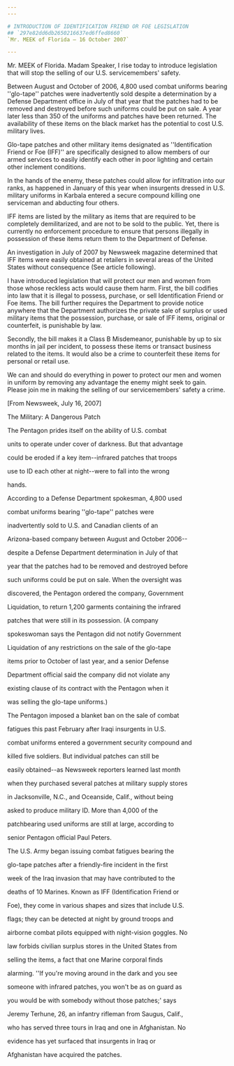 ```yaml
---
---

# INTRODUCTION OF IDENTIFICATION FRIEND OR FOE LEGISLATION
## `297e82dd6db2650216637ed6ffed8660`
`Mr. MEEK of Florida — 16 October 2007`

---
```



Mr. MEEK of Florida. Madam Speaker, I rise today to introduce 
legislation that will stop the selling of our U.S. servicemembers' 
safety.

Between August and October of 2006, 4,800 used combat uniforms 
bearing ''glo-tape'' patches were inadvertently sold despite a 
determination by a Defense Department office in July of that year that 
the patches had to be removed and destroyed before such uniforms could 
be put on sale. A year later less than 350 of the uniforms and patches 
have been returned. The availability of these items on the black market 
has the potential to cost U.S. military lives.

Glo-tape patches and other military items designated as 
''Identification Friend or Foe (IFF)'' are specifically designed to 
allow members of our armed services to easily identify each other in 
poor lighting and certain other inclement conditions.

In the hands of the enemy, these patches could allow for infiltration 
into our ranks, as happened in January of this year when insurgents 
dressed in U.S. military uniforms in Karbala entered a secure compound 
killing one serviceman and abducting four others.

IFF items are listed by the military as items that are required to be 
completely demilitarized, and are not to be sold to the public. Yet, 
there is currently no enforcement procedure to ensure that persons 
illegally in possession of these items return them to the Department of 
Defense.

An investigation in July of 2007 by Newsweek magazine determined that 
IFF items were easily obtained at retailers in several areas of the 
United States without consequence (See article following).

I have introduced legislation that will protect our men and women 
from those whose reckless acts would cause them harm. First, the bill 
codifies into law that it is illegal to possess, purchase, or sell 
Identification Friend or Foe items. The bill further requires the 
Department to provide notice anywhere that the Department authorizes 
the private sale of surplus or used military items that the possession, 
purchase, or sale of IFF items, original or counterfeit, is punishable 
by law.

Secondly, the bill makes it a Class B Misdemeanor, punishable by up 
to six months in jail per incident, to possess these items or transact 
business related to the items. It would also be a crime to counterfeit 
these items for personal or retail use.

We can and should do everything in power to protect our men and women 
in uniform by removing any advantage the enemy might seek to gain. 
Please join me in making the selling of our servicemembers' safety a 
crime.











 [From Newsweek, July 16, 2007]











The Military: A Dangerous Patch




 The Pentagon prides itself on the ability of U.S. combat 


 units to operate under cover of darkness. But that advantage 


 could be eroded if a key item--infrared patches that troops 


 use to ID each other at night--were to fall into the wrong 


 hands.



 According to a Defense Department spokesman, 4,800 used 


 combat uniforms bearing ''glo-tape'' patches were 


 inadvertently sold to U.S. and Canadian clients of an 


 Arizona-based company between August and October 2006--


 despite a Defense Department determination in July of that 


 year that the patches had to be removed and destroyed before 


 such uniforms could be put on sale. When the oversight was 


 discovered, the Pentagon ordered the company, Government 


 Liquidation, to return 1,200 garments containing the infrared 


 patches that were still in its possession. (A company 


 spokeswoman says the Pentagon did not notify Government 


 Liquidation of any restrictions on the sale of the glo-tape 


 items prior to October of last year, and a senior Defense 


 Department official said the company did not violate any 


 existing clause of its contract with the Pentagon when it 


 was selling the glo-tape uniforms.)



 The Pentagon imposed a blanket ban on the sale of combat 


 fatigues this past February after Iraqi insurgents in U.S. 


 combat uniforms entered a government security compound and 


 killed five soldiers. But individual patches can still be 


 easily obtained--as Newsweek reporters learned last month 


 when they purchased several patches at military supply stores 


 in Jacksonville, N.C., and Oceanside, Calif., without being 


 asked to produce military ID. More than 4,000 of the 


 patchbearing used uniforms are still at large, according to 


 senior Pentagon official Paul Peters.



 The U.S. Army began issuing combat fatigues bearing the 


 glo-tape patches after a friendly-fire incident in the first 


 week of the Iraq invasion that may have contributed to the 


 deaths of 10 Marines. Known as IFF (Identification Friend or 


 Foe), they come in various shapes and sizes that include U.S. 


 flags; they can be detected at night by ground troops and 


 airborne combat pilots equipped with night-vision goggles. No 


 law forbids civilian surplus stores in the United States from 


 selling the items, a fact that one Marine corporal finds 


 alarming. ''If you're moving around in the dark and you see 


 someone with infrared patches, you won't be as on guard as 


 you would be with somebody without those patches;' says 


 Jeremy Terhune, 26, an infantry rifleman from Saugus, Calif., 


 who has served three tours in Iraq and one in Afghanistan. No 


 evidence has yet surfaced that insurgents in Iraq or 


 Afghanistan have acquired the patches.
